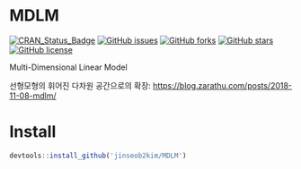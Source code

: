 # MDLM
[![CRAN\_Status\_Badge](https://www.r-pkg.org/badges/version/MDLM)](https://cran.r-project.org/package=MDLM)
[![GitHub issues](https://img.shields.io/github/issues/jinseob2kim/MDLM.svg)](https://github.com/jinseob2kim/MDLM/issues)
[![GitHub forks](https://img.shields.io/github/forks/jinseob2kim/MDLM.svg)](https://github.com/jinseob2kim/MDLM/network)
[![GitHub stars](https://img.shields.io/github/stars/jinseob2kim/MDLM.svg)](https://github.com/jinseob2kim/MDLM/stargazers)
[![GitHub license](https://img.shields.io/github/license/jinseob2kim/MDLM.svg)](https://github.com/jinseob2kim/MDLM/blob/master/LICENSE)

Multi-Dimensional Linear Model

선형모형의 휘어진 다차원 공간으로의 확장: https://blog.zarathu.com/posts/2018-11-08-mdlm/

# Install 
```r
devtools::install_github('jinseob2kim/MDLM')
```
